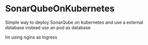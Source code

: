 # SonarQubeOnKubernetes
Simple way to deploy SonarQube on kubernetes and use a external database instead use an pod as database

Im using nginx as ingress
